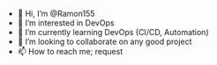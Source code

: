- 👋 Hi, I’m @Ramon155
- 👀 I’m interested in DevOps
- 🌱 I’m currently learning DevOps (CI/CD, Automation)
- 💞️ I’m looking to collaborate on any good project
- 📫 How to reach me; request

<!---
Ramon155/Ramon155 is a ✨ special ✨ repository because its `README.md` (this file) appears on your GitHub profile.
You can click the Preview link to take a look at your changes.
--->
